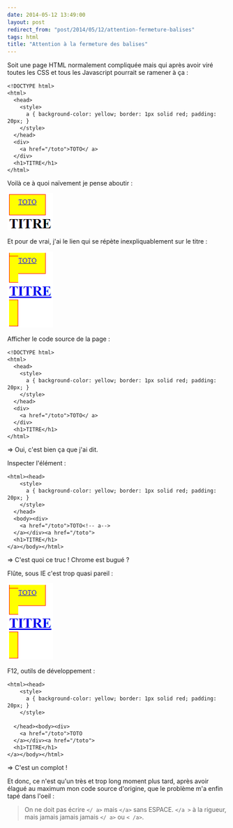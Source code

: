 ```yaml
---
date: 2014-05-12 13:49:00
layout: post
redirect_from: "post/2014/05/12/attention-fermeture-balises"
tags: html
title: "Attention à la fermeture des balises"
---
```


Soit une page HTML normalement compliquée mais qui après avoir viré toutes les
CSS et tous les Javascript pourrait se ramener à ça :

```
<!DOCTYPE html>
<html>
  <head>
    <style>
      a { background-color: yellow; border: 1px solid red; padding: 20px; }
    </style>
  </head>
  <div>
    <a href="/toto">TOTO</ a>
  </div>
  <h1>TITRE</h1>
</html>
```

Voilà ce à quoi naïvement je pense aboutir :

![](/public/2014/bug-je-veux-ca.png)

Et pour de vrai, j'ai le lien qui se répète inexpliquablement sur le titre :

![](/public/2014/bug-au-secours.png)

Afficher le code source de la page :

```
<!DOCTYPE html>
<html>
  <head>
    <style>
      a { background-color: yellow; border: 1px solid red; padding: 20px; }
    </style>
  </head>
  <div>
    <a href="/toto">TOTO</ a>
  </div>
  <h1>TITRE</h1>
</html>
```

=> Oui, c'est bien ça que j'ai dit.

Inspecter l'élément :

```
<html><head>
    <style>
      a { background-color: yellow; border: 1px solid red; padding: 20px; }
    </style>
  </head>
  <body><div>
    <a href="/toto">TOTO<!-- a-->
  </a></div><a href="/toto">
  <h1>TITRE</h1>
</a></body></html>
```

=> C'est quoi ce truc ! Chrome est bugué ?

Flûte, sous IE c'est trop quasi pareil :

![](/public/2014/bug-toi-aussi.png)

F12, outils de développement :

```
<html><head>
    <style>
      a { background-color: yellow; border: 1px solid red; padding: 20px; }
    </style>

  </head><body><div>
    <a href="/toto">TOTO
  </a></div><a href="/toto">
  <h1>TITRE</h1>
</a></body></html>
```

=> C'est un complot !

Et donc, ce n'est qu'un très et trop long moment plus tard, après avoir élagué
au maximum mon code source d'origine, que le problème m'a enfin tapé dans
l'oeil :

> On ne doit pas écrire `</ a>` mais `</a>`
> sans ESPACE. `</a >` à la rigueur, mais jamais jamais jamais
> `</ a>` ou `< /a>`.
